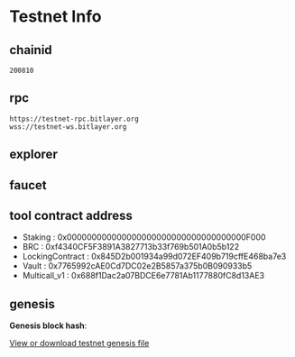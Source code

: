 # Testnet Info

## chainid
```
200810
```
## rpc

```
https://testnet-rpc.bitlayer.org
wss://testnet-ws.bitlayer.org
```

## explorer



## faucet




## tool contract address

- Staking : 0x000000000000000000000000000000000000F000
- BRC : 0xf4340CF5F3891A3827713b33f769b501A0b5b122
- LockingContract : 0x845D2b001934a99d072EF409b719cffE468ba7e3
- Vault : 0x7765992cAE0Cd7DC02e2B5857a375b0B090933b5
- Multicall_v1 : 0x688f1Dac2a07BDCE6e7781Ab1177880fC8d13AE3

## genesis

**Genesis block hash**: 

[View or download testnet genesis file](../../static/testnet_genesis.json ':ignore')



